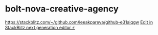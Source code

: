 # bolt-nova-creative-agency

https://stackblitz.com/~/github.com/leeakpareva/github-e31aiqgw 
[Edit in StackBlitz next generation editor ⚡️](https://stackblitz.com/~/github.com/donvito/bolt-nova-creative-agency)
